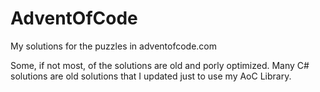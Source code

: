 # AdventOfCode
My solutions for the puzzles in adventofcode.com

Some, if not most, of the solutions are old and porly optimized. 
Many C# solutions are old solutions that I updated just to use my AoC Library.


